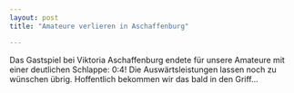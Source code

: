 ```yaml
---
layout: post
title: "Amateure verlieren in Aschaffenburg"

---
```


Das Gastspiel bei Viktoria Aschaffenburg endete für unsere Amateure mit einer deutlichen Schlappe: 0:4! Die Auswärtsleistungen lassen noch zu wünschen übrig. Hoffentlich bekommen wir das bald in den Griff...


